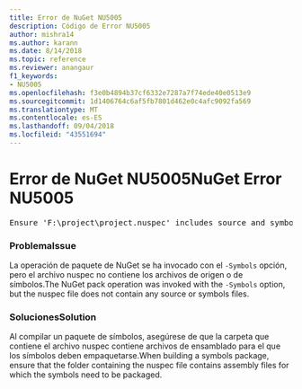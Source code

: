 ```yaml
---
title: Error de NuGet NU5005
description: Código de Error NU5005
author: mishra14
ms.author: karann
ms.date: 8/14/2018
ms.topic: reference
ms.reviewer: anangaur
f1_keywords:
- NU5005
ms.openlocfilehash: f3e0b4894b37cf6332e7287a7f74ede40e0513e9
ms.sourcegitcommit: 1d1406764c6af5fb7801d462e0c4afc9092fa569
ms.translationtype: MT
ms.contentlocale: es-ES
ms.lasthandoff: 09/04/2018
ms.locfileid: "43551694"
---
```

# <a name="nuget-error-nu5005"></a><span data-ttu-id="28d09-103">Error de NuGet NU5005</span><span class="sxs-lookup"><span data-stu-id="28d09-103">NuGet Error NU5005</span></span>
<pre>Ensure 'F:\project\project.nuspec' includes source and symbol files. For help on building symbols package, visit http://docs.nuget.org/.</pre>

### <a name="issue"></a><span data-ttu-id="28d09-104">Problema</span><span class="sxs-lookup"><span data-stu-id="28d09-104">Issue</span></span>

<span data-ttu-id="28d09-105">La operación de paquete de NuGet se ha invocado con el `-Symbols` opción, pero el archivo nuspec no contiene los archivos de origen o de símbolos.</span><span class="sxs-lookup"><span data-stu-id="28d09-105">The NuGet pack operation was invoked with the `-Symbols` option, but the nuspec file does not contain any source or symbols files.</span></span>


### <a name="solution"></a><span data-ttu-id="28d09-106">Soluciones</span><span class="sxs-lookup"><span data-stu-id="28d09-106">Solution</span></span>

<span data-ttu-id="28d09-107">Al compilar un paquete de símbolos, asegúrese de que la carpeta que contiene el archivo nuspec contiene archivos de ensamblado para el que los símbolos deben empaquetarse.</span><span class="sxs-lookup"><span data-stu-id="28d09-107">When building a symbols package, ensure that the folder containing the nuspec file contains assembly files for which the symbols need to be packaged.</span></span>

